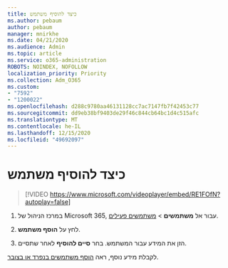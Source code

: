 ```yaml
---
title: כיצד להוסיף משתמש
ms.author: pebaum
author: pebaum
manager: mnirkhe
ms.date: 04/21/2020
ms.audience: Admin
ms.topic: article
ms.service: o365-administration
ROBOTS: NOINDEX, NOFOLLOW
localization_priority: Priority
ms.collection: Adm_O365
ms.custom:
- "7592"
- "1200022"
ms.openlocfilehash: d288c9780aa46131128cc7ac7147fb7f42453c77
ms.sourcegitcommit: dd9eb38bf9403de29f46c844cb64bc1d4c515afc
ms.translationtype: MT
ms.contentlocale: he-IL
ms.lasthandoff: 12/15/2020
ms.locfileid: "49692097"
---
```

# <a name="how-to-add-a-user"></a>כיצד להוסיף משתמש

> [!VIDEO https://www.microsoft.com/videoplayer/embed/RE1FOfN?autoplay=false]

1. במרכז הניהול של Microsoft 365, עבור אל **משתמשים** > [משתמשים פעילים](https://admin.microsoft.com/Adminportal/Home?source=applauncher#/users).

2. לחץ על **הוסף משתמש**.

3. הזן את המידע עבור המשתמש. בחר **סיים להוסיף** לאחר שתסיים.

לקבלת מידע נוסף, ראה [הוסף משתמשים בנפרד או בצובר](https://docs.microsoft.com/microsoft-365/admin/add-users/add-users).
